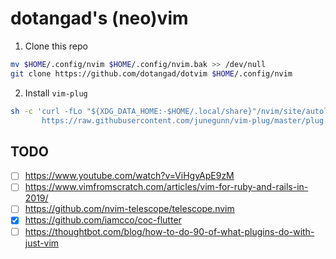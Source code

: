 # dotangad's (neo)vim

1. Clone this repo
```sh
mv $HOME/.config/nvim $HOME/.config/nvim.bak >> /dev/null
git clone https://github.com/dotangad/dotvim $HOME/.config/nvim
```

2. Install `vim-plug`
```sh
sh -c 'curl -fLo "${XDG_DATA_HOME:-$HOME/.local/share}"/nvim/site/autoload/plug.vim --create-dirs \
       https://raw.githubusercontent.com/junegunn/vim-plug/master/plug.vim'
```

## TODO
- [ ] https://www.youtube.com/watch?v=ViHgyApE9zM
- [ ] https://www.vimfromscratch.com/articles/vim-for-ruby-and-rails-in-2019/
- [ ] https://github.com/nvim-telescope/telescope.nvim
- [x] https://github.com/iamcco/coc-flutter
- [ ] https://thoughtbot.com/blog/how-to-do-90-of-what-plugins-do-with-just-vim
